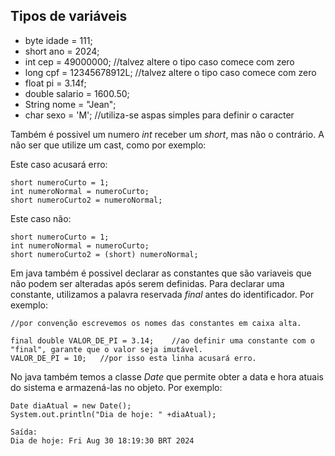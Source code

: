 ## Tipos de variáveis

- byte idade = 111;
- short ano = 2024;
- int cep = 49000000;      //talvez altere o tipo caso comece com zero
- long cpf = 12345678912L;  //talvez altere o tipo caso comece com zero
- float pi = 3.14f;
- double salario = 1600.50;
- String nome = "Jean";
- char sexo = 'M';  //utiliza-se aspas simples para definir o caracter

Também é possivel um numero _int_ receber um _short_, mas não o contrário. A não ser que utilize um cast, como por exemplo:

Este caso acusará erro:
```
short numeroCurto = 1;
int numeroNormal = numeroCurto;
short numeroCurto2 = numeroNormal;
```
Este caso não:
```
short numeroCurto = 1;
int numeroNormal = numeroCurto;
short numeroCurto2 = (short) numeroNormal;
```

Em java também é possivel declarar as constantes que são variaveis que não podem ser alteradas após serem definidas.
Para declarar uma constante, utilizamos a palavra reservada _final_ antes do identificador. Por exemplo:

```
//por convenção escrevemos os nomes das constantes em caixa alta.

final double VALOR_DE_PI = 3.14;    //ao definir uma constante com o "final", garante que o valor seja imutável.
VALOR_DE_PI = 10;   //por isso esta linha acusará erro.
```
No java também temos a classe _Date_ que permite obter a data e hora atuais do sistema e armazená-las no objeto. Por exemplo:
```
Date diaAtual = new Date();
System.out.println("Dia de hoje: " +diaAtual);

Saída:
Dia de hoje: Fri Aug 30 18:19:30 BRT 2024
```